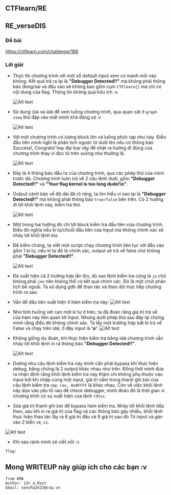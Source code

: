 ## CTFlearn/RE

## RE_verseDIS

### Đề bài

https://ctflearn.com/challenge/188

### Lời giải

- Thực thi chương trình với một số default input xem có manh mối nào không. Kết quả trả ra lại là **"Debugger Detected!!"** mà không phải thông báo đúng/sai và đầu vào sẽ không bao gồm cụm `CTFlearn{}` mà chỉ có nội dung của flag. Thông tin không quá hữu ích :v.

  ![Alt text](IMG/Rabat/image.png)

- Sử dụng `IDA` và `GDB` để xem luồng chương trình, qua quan sát ở `graph view` thứ đập vào mắt mình khá đáng sợ :v

  ![Alt text](IMG/Rabat/image-1.png)

- Với một chương trình có lượng block lớn và luồng phức tạp như này. Điều đầu tiên mình nghĩ là phân tích ngược từ dưới lên nếu có thông báo Success!, Congrats! hay đại loại vậy đề nhặt ra hướng đi đúng của chương trình thay vì đọc từ trên xuống như thường lệ.

  ![Alt text](IMG/Rabat/image-2.png)

- Đây là 4 thông báo đầu ra của chương trình, qua các phép thử của mình trước đó. Chương trình luôn trả về 2 câu lệnh dưới, gồm **"Debugger Detected!!"** và **"Your flag kernel is too long dude!\n"**.

- Output cảnh báo về độ dài đã rõ ràng, ta tìm hiểu vì sao lại là **"Debugger Detected!!"** mà không phải thông báo `true/false` bên trên. Có 2 hướng đi tới khối lệnh này, kiểm tra thử.

  ![Alt text](IMG/Rabat/image-3.png)

- Một trong hai hướng đó chỉ tới block kiểm tra đầu tiên của chương trình. Điều đó nghĩa nếu kí tự/chuỗi đầu tiên của Input mà không chính xác sẽ nhảy tới khối lệnh kia.

- Để kiểm chứng, ta viết một script chạy chương trình liên tục với đầu vào gồm 1 kí tự, nếu kí tự đó là chính xác, output sẽ trả về false chứ không phải **"Debugger Detected!!"**.

  ![Alt text](IMG/Rabat/image-4.png)

- Đã xuất hiện cả 2 trường hợp lẫn lộn, dù sao lệnh kiểm tra cũng là `ja` chứ không phải `jne` nên không thể có kết quả chính xác. Đó là một chút phân tích bề ngoài. Ta sử dụng gdb để thao tác và theo dõi trực tiếp chương trình ra sao.

- Vấn đề đầu tiên xuất hiện ở hàm kiểm tra này:
  ![Alt text](IMG/Rabat/image-5.png)

- Như tình huống vét cạn một kí tự ở trên, ta đã đoán rằng giá trị trả về của hàm này liên quan tới Input. Nhưng dưới phép thử sau đây lại chứng minh rằng điều đó không chính xác. Ta lấy một trường hợp bất kì trả về False và chạy trên `GDB`, ở đây input là **'a'**:
  ![Alt text](IMG/Rabat/image-6.png)
- Không giống dự đoán, khi thực hiện kiểm tra bằng `GDB` chương trình vẫn nhảy tới khối lệnh in ra thông báo **"Debugger Detected!!"**.

  ![Alt text](IMG/Rabat/image-7.png)

- Dường như câu lệnh kiểm tra này mình cần phải bypass khi thực hiện debug, bằng chứng là 2 output khác nhau như trên. Đồng thời mình đưa ra nhận định rằng khối lệnh kiểm tra này thậm chí không phụ thuộc vào input bởi khi nhập cùng một input, giá trị nằm trong thanh ghi `EAX` của câu lệnh kiểm tra `cmp rax, 0x0FFFF` là khác nhau. Còn về việc khối lệnh này dựa vào yếu tố nào để check debugger, mình đoán đó là thời gian vì chương trình có sự xuất hiện của lệnh `rdtsc`.

- Sửa giá trị thanh ghi `EAX` để bypass hàm kiểm tra. Nhảy tới khối lệnh tiếp theo, sau khi in ra giá trị của flag và các thông báo gây nhiễu, khối lệnh thực hiện thao tác lấy ra 8 giá trị đầu và 8 giá trị sau đó Từ input và gán vào 2 biến `x0`, `x1`.

![Alt text](IMG/Rabat/image-8.png)

- Khi nào rảnh mình sẽ viết nốt :v

```
flag:
```

## Mong WRITEUP này giúp ích cho các bạn :v

```
from KMA
Author: 13r_ə_Rɪst
Email: sonvha2k23@cvp.vn
```
